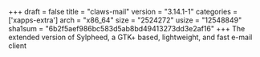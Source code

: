 +++
draft = false
title = "claws-mail"
version = "3.14.1-1"
categories = ['xapps-extra']
arch = "x86_64"
size = "2524272"
usize = "12548849"
sha1sum = "6b2f5aef986bc583d5ab8bd49413273dd3e2af16"
+++
The extended version of Sylpheed, a GTK+ based, lightweight, and fast e-mail client